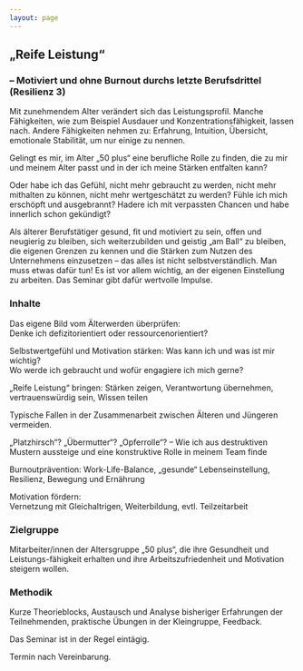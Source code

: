 ```yaml
---
layout: page
---
```


## „Reife Leistung“

### – Motiviert und ohne Burnout durchs letzte Berufsdrittel (Resilienz 3)

Mit zunehmendem Alter verändert sich das Leistungsprofil. Manche Fähigkeiten, wie zum Beispiel Ausdauer und Konzentrationsfähigkeit, lassen nach. Andere Fähigkeiten nehmen zu: Erfahrung, Intuition, Übersicht, emotionale Stabilität, um nur einige zu nennen.

Gelingt es mir, im Alter „50 plus“ eine berufliche Rolle zu finden, die zu mir und meinem Alter passt und in der ich meine Stärken entfalten kann?

Oder habe ich das Gefühl, nicht mehr gebraucht zu werden, nicht mehr mithalten zu können, nicht mehr wertgeschätzt zu werden? Fühle ich mich erschöpft und ausgebrannt? Hadere ich mit verpassten Chancen und habe innerlich schon gekündigt?

Als älterer Berufstätiger gesund, fit und motiviert zu sein, offen und neugierig zu bleiben, sich weiterzubilden und geistig „am Ball“ zu bleiben, die eigenen Grenzen zu kennen und die Stärken zum Nutzen des Unternehmens einzusetzen – das alles ist nicht selbstverständlich. Man muss etwas dafür tun! Es ist vor allem wichtig, an der eigenen Einstellung zu arbeiten. Das Seminar gibt dafür wertvolle Impulse.

### Inhalte

Das eigene Bild vom Älterwerden überprüfen:<br>
Denke ich defizitorientiert oder ressourcenorientiert?

Selbstwertgefühl und Motivation stärken: Was kann ich und was ist mir wichtig?<br>
Wo werde ich gebraucht und wofür engagiere ich mich gerne?

„Reife Leistung“ bringen: Stärken zeigen, Verantwortung übernehmen, vertrauenswürdig sein, Wissen teilen

Typische Fallen in der Zusammenarbeit zwischen Älteren und Jüngeren vermeiden.

„Platzhirsch“? „Übermutter“? „Opferrolle“? – Wie ich aus destruktiven Mustern aussteige und eine konstruktive Rolle in meinem Team finde

Burnoutprävention: Work-Life-Balance, „gesunde“ Lebenseinstellung, Resilienz, Bewegung und Ernährung

Motivation fördern: <br>
Vernetzung mit Gleichaltrigen, Weiterbildung, evtl. Teilzeitarbeit

### Zielgruppe

Mitarbeiter/innen der Altersgruppe „50 plus“, die ihre Gesundheit und Leistungs-fähigkeit erhalten und ihre Arbeitszufriedenheit und Motivation steigern wollen.

### Methodik

Kurze Theorieblocks, Austausch und Analyse bisheriger Erfahrungen der Teilnehmenden, praktische Übungen in der Kleingruppe, Feedback.

Das Seminar ist in der Regel eintägig.

Termin nach Vereinbarung.